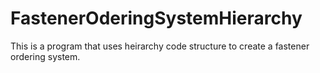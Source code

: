 # FastenerOderingSystemHierarchy
This is a program that uses heirarchy code structure to create a fastener ordering system.
